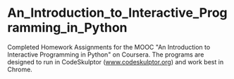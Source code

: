An_Introduction_to_Interactive_Programming_in_Python
====================================================

Completed Homework Assignments for the MOOC "An Introduction to Interactive Programming in Python" on Coursera.
The programs are designed to run in CodeSkulptor (www.codeskulptor.org) and work best in Chrome.
